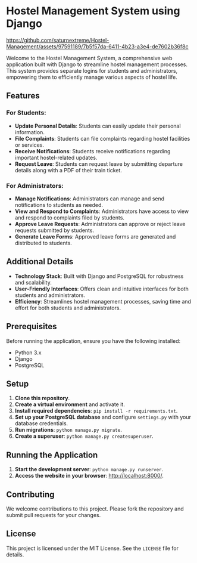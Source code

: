 # Hostel Management System using Django

https://github.com/saturnextreme/Hostel-Management/assets/97591189/7b5f57da-6411-4b23-a3e4-de7602b36f8c

Welcome to the Hostel Management System, a comprehensive web application built with Django to streamline hostel management processes. This system provides separate logins for students and administrators, empowering them to efficiently manage various aspects of hostel life.

## Features

### For Students:
- **Update Personal Details**: Students can easily update their personal information.
- **File Complaints**: Students can file complaints regarding hostel facilities or services.
- **Receive Notifications**: Students receive notifications regarding important hostel-related updates.
- **Request Leave**: Students can request leave by submitting departure details along with a PDF of their train ticket.

### For Administrators:
- **Manage Notifications**: Administrators can manage and send notifications to students as needed.
- **View and Respond to Complaints**: Administrators have access to view and respond to complaints filed by students.
- **Approve Leave Requests**: Administrators can approve or reject leave requests submitted by students.
- **Generate Leave Forms**: Approved leave forms are generated and distributed to students.

## Additional Details
- **Technology Stack**: Built with Django and PostgreSQL for robustness and scalability.
- **User-Friendly Interfaces**: Offers clean and intuitive interfaces for both students and administrators.
- **Efficiency**: Streamlines hostel management processes, saving time and effort for both students and administrators.

## Prerequisites
Before running the application, ensure you have the following installed:
- Python 3.x
- Django
- PostgreSQL

## Setup
1. **Clone this repository**.
2. **Create a virtual environment** and activate it.
3. **Install required dependencies**: `pip install -r requirements.txt`.
4. **Set up your PostgreSQL database** and configure `settings.py` with your database credentials.
5. **Run migrations**: `python manage.py migrate`.
6. **Create a superuser**: `python manage.py createsuperuser`.

## Running the Application
1. **Start the development server**: `python manage.py runserver`.
2. **Access the website in your browser**: [http://localhost:8000/](http://localhost:8000/).

## Contributing
We welcome contributions to this project. Please fork the repository and submit pull requests for your changes.

## License
This project is licensed under the MIT License. See the `LICENSE` file for details.





